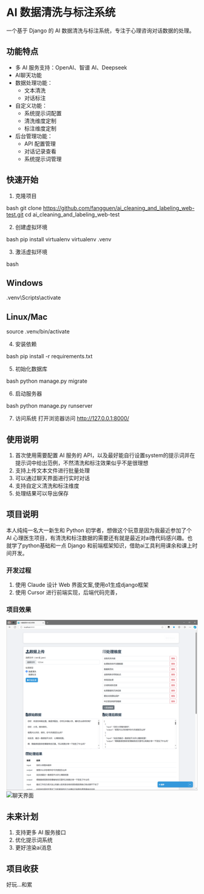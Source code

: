 # AI 数据清洗与标注系统

一个基于 Django 的 AI 数据清洗与标注系统，专注于心理咨询对话数据的处理。

## 功能特点

- 多 AI 服务支持：OpenAI、智谱 AI、Deepseek
- AI聊天功能
- 数据处理功能：
  - 文本清洗
  - 对话标注
- 自定义功能：
  - 系统提示词配置
  - 清洗维度定制
  - 标注维度定制
- 后台管理功能：
  - API 配置管理
  - 对话记录查看
  - 系统提示词管理
## 快速开始

1. 克隆项目

bash
git clone https://github.com/fangguen/ai_cleaning_and_labeling_web-test.git
cd ai_cleaning_and_labeling_web-test

2. 创建虚拟环境

bash
pip install virtualenv
virtualenv .venv

3. 激活虚拟环境

bash
## Windows
.venv\Scripts\activate

## Linux/Mac
source .venv/bin/activate


4. 安装依赖

bash
pip install -r requirements.txt


5. 初始化数据库

bash
python manage.py migrate


6. 启动服务器

bash
python manage.py runserver


7. 访问系统
打开浏览器访问 http://127.0.0.1:8000/

## 使用说明

1. 首次使用需要配置 AI 服务的 API，以及最好能自行设置system的提示词并在提示词中给出范例，不然清洗和标注效果似乎不是很理想
2. 支持上传文本文件进行批量处理
3. 可以通过聊天界面进行实时对话
4. 支持自定义清洗和标注维度
5. 处理结果可以导出保存

## 项目说明

本人纯纯一名大一新生和 Python 初学者，想做这个玩意是因为我最近参加了个 AI 心理医生项目，有清洗和标注数据的需要还有就是最近对ai撸代码感兴趣。也就学了python基础和一点 Django 和前端框架知识，借助ai工具利用课余和课上时间开发。

### 开发过程

1. 使用 Claude 设计 Web 界面文案,使用o1生成django框架
2. 使用 Cursor 进行前端实现，后端代码完善，


### 项目效果

![数据处理界面](chat/20241023205912.png)
![聊天界面](chat/20241027143724.png)

## 未来计划


1. 支持更多 AI 服务接口
2. 优化提示词系统
3. 更好渲染ai消息

## 项目收获

好玩...和累
